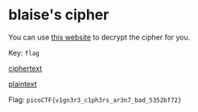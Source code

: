# blaise's cipher

You can use [this website](https://www.dcode.fr/vigenere-cipher) to decrypt the cipher for you.

Key: `flag`

[ciphertext](cipher.txt)

[plaintext](plain.txt)

Flag: `picoCTF{v1gn3r3_c1ph3rs_ar3n7_bad_5352bf72}`